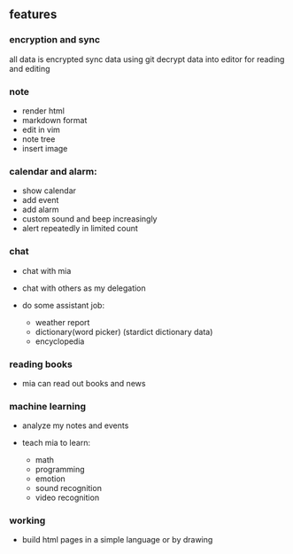 features
--------

### encryption and sync

all data is encrypted 
sync data using git
decrypt data into editor for reading and editing

### note

* render html
* markdown format
* edit in vim 
* note tree
* insert image

### calendar and alarm:

* show calendar
* add event
* add alarm
* custom sound and beep increasingly
* alert repeatedly in limited count

### chat

* chat with mia
* chat with others as my delegation
* do some assistant job:

	* weather report
	* dictionary(word picker) (stardict dictionary data)
	* encyclopedia

### reading books

* mia can read out books and news 

### machine learning

* analyze my notes and events 
* teach mia to learn:

	* math
	* programming
	* emotion
	* sound recognition
	* video recognition

### working

* build html pages in a simple language or by drawing
